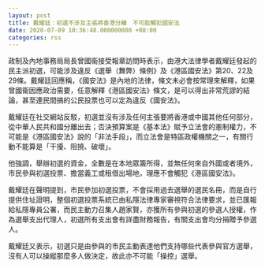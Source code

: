 ```yaml
---
layout: post
title: 戴耀廷：初選不涉及主張將香港分離　不可能觸犯國安法
date: 2020-07-09 10:36:48.000000000 +08:00
categories: rss
---
```


政制及內地事務局局長曾國衞接受報章訪問時表示，由港大法律學者戴耀廷發起的民主派初選，可能涉及違反《選舉（舞弊）條例》及《港區國安法》第20、22及29條。戴耀廷回應稱，《國安法》是內地的法律，條文未必會按常理來解釋，如果曾國衞因應政治需要，任意解釋《港區國安法》條文，是可以得出非常荒謬的結論，甚至連民間搞的公民投票也可以定為違反《國安法》。

戴耀廷在社交網站反駁，初選並沒有涉及任何主張要將香港或中國其他任何部分，從中華人民共和國分離出去；否決預算案是《基本法》賦予立法會的憲制權力，不可能是《港區國安法》說的「非法手段」，而立法會是特區政權機關之一，有關行動不能算是「干擾、阻撓、破壞」。

他強調，舉辦初選的資金，全數是在本地眾籌所得，並無任何來自外國或者境外，市民參與初選投票、擔當義工或租借出場地，理應不會觸犯《港區國安法》。

戴耀廷在聲明提到，市民參加初選投票，不會採用過去選舉的選民名冊，而是自行提供住址證明，整個初選投票系統已由私隱法律專家審視符合法律要求，並已匯報給私隱專員公署，而民主動力召集人趙家賢，亦獲所有參與初選的參選人授權，作為選舉支出代理人，初選所有支出會有詳盡財務報告，有關支出會均分捐贈予參選人。

戴耀廷又表示，初選只是由參與的市民主動表達他們支持哪些代表參與官方選舉，沒有人可以操縱那麼多人做決定，故此亦不可能「操控」選舉。
